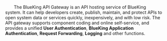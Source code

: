&nbsp;&nbsp;&nbsp;&nbsp;&nbsp;&nbsp;
The BlueKing API Gateway is an API hosting service of BlueKing system. 
It can help developers create, publish, maintain, and protect APIs to open system data or services quickly, inexpensively, and with low risk.
The API gateway supports component coding and online self-service, and provides a unified **User Authentication**, 
**BlueKing Application Authentication**, **Request Forwarding**, **Logging** and other functions.
